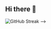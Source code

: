## Hi there 👋

<!--
**happyBayes/happyBayes** is a ✨ _special_ ✨ repository because its `README.md` (this file) appears on your GitHub profile.

Here are some ideas to get you started:

- 🔭 I’m currently working on ...
- 🌱 I’m currently learning ...
- 👯 I’m looking to collaborate on ...
- 🤔 I’m looking for help with ...
- 💬 Ask me about ...
- 📫 How to reach me: ...
- 😄 Pronouns: ...
- ⚡ Fun fact: ...
-->
<!--
![happyBayes's GitHub stats](https://github-readme-stats.vercel.app/api?username=happyBayes)
![Top Langs](https://github-readme-stats.vercel.app/api/top-langs/?username=happyBayes)
![visitors](https://visitor-badge.glitch.me/badge?page_id=happyBayes&left_color=green&right_color=red) <!-- 页面被访问次数-->
![GitHub Streak](https://streak-stats.demolab.com/?user=happyBayes) <!--提交天数 --> -->
